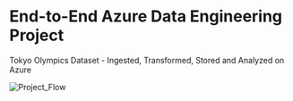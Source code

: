 # End-to-End Azure Data Engineering Project

Tokyo Olympics Dataset - Ingested, Transformed, Stored and Analyzed on Azure

![Project_Flow](https://github.com/Priyank-Sharma-89/Data-Engineering-Projects/assets/23423475/88b480a6-3f0b-499b-acda-e4c9f2c0a7cf)
